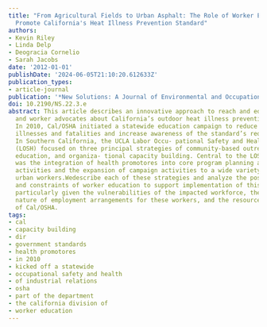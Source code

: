 ```yaml
---
title: "From Agricultural Fields to Urban Asphalt: The Role of Worker Education to
  Promote California's Heat Illness Prevention Standard"
authors:
- Kevin Riley
- Linda Delp
- Deogracia Cornelio
- Sarah Jacobs
date: '2012-01-01'
publishDate: '2024-06-05T21:10:20.612633Z'
publication_types:
- article-journal
publication: '*New Solutions: A Journal of Environmental and Occupational Health Policy*'
doi: 10.2190/NS.22.3.e
abstract: This article describes an innovative approach to reach and educate workers
  and worker advocates about California’s outdoor heat illness prevention standard.
  In 2010, Cal/OSHA initiated a statewide education campaign to reduce heat-related
  illnesses and fatalities and increase awareness of the standard’s requirements.
  In Southern California, the UCLA Labor Occu- pational Safety and Health Program
  (LOSH) focused on three principal strategies of community-based outreach, popular
  education, and organiza- tional capacity building. Central to the LOSH approach
  was the integration of health promotores into core program planning and training
  activities and the expansion of campaign activities to a wide variety of rural and
  urban workers.Wedescribe each of these strategies and analyze the possibilities
  and constraints of worker education to support implementation of this standard,
  particularly given the vulnerabilities of the impacted workforce, the often precarious
  nature of employment arrangements for these workers, and the resource limitations
  of Cal/OSHA.
tags:
- cal
- capacity building
- dir
- government standards
- health promotores
- in 2010
- kicked off a statewide
- occupational safety and health
- of industrial relations
- osha
- part of the department
- the california division of
- worker education
---
```

